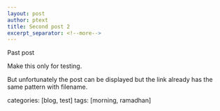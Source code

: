 ```yaml
---
layout: post
author: ptext
title: Second post 2
excerpt_separator: <!--more-->
---
```


Past post

Make this only for testing.
<!--more-->
But unfortunately the post can be displayed but the link already has the same pattern with filename.

categories: [blog, test]
tags: [morning, ramadhan]
